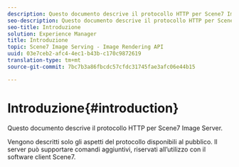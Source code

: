 ```yaml
---
description: Questo documento descrive il protocollo HTTP per Scene7 Image Server.
seo-description: Questo documento descrive il protocollo HTTP per Scene7 Image Server.
seo-title: Introduzione
solution: Experience Manager
title: Introduzione
topic: Scene7 Image Serving - Image Rendering API
uuid: 03e7ceb2-afc4-4ec1-b43b-c170c9872619
translation-type: tm+mt
source-git-commit: 7bc7b3a86fbcdc57cfdc31745fae3afc06e44b15

---
```



# Introduzione{#introduction}

Questo documento descrive il protocollo HTTP per Scene7 Image Server.

Vengono descritti solo gli aspetti del protocollo disponibili al pubblico. Il server può supportare comandi aggiuntivi, riservati all’utilizzo con il software client Scene7.
